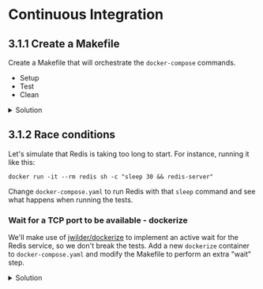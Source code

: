 # Continuous Integration

## 3.1.1 Create a Makefile

Create a Makefile that will orchestrate the `docker-compose` commands.
* Setup
* Test
* Clean

<details>
<summary>Solution</summary>

```makefile
UID:=$(shell id -u)

.PHONY: clean
clean:
	docker-compose down

.PHONY: test
test: clean 
	docker-compose up --abort-on-container-exit

```
</details>

## 3.1.2 Race conditions

Let's simulate that Redis is taking too long to start. For instance, running it like this:

```
docker run -it --rm redis sh -c "sleep 30 && redis-server"
```

Change `docker-compose.yaml` to run Redis with that `sleep` command and see what happens when running the tests.

### Wait for a TCP port to be available - dockerize

We'll make use of [jwilder/dockerize](https://github.com/jwilder/dockerize) to implement an active wait for the Redis service, so we don't break the tests. Add a new `dockerize` container to `docker-compose.yaml` and modify the Makefile to perform an extra "wait" step.

<details>
<summary>Solution</summary>

```yaml
version: '2.1'

services:
  redis:
    image: redis:4-alpine
    command: sh -c "sleep 30 && redis-server"
  waiter:
    image: jwilder/dockerize 
    command: "true"
  test-runner:
    image: maven:3.5-jdk-8-alpine
    user: ${UID}
    command: "true"
    working_dir: /code
    volumes:
      - .:/code
      - /tmp/dockerm2:/tmp/.m2/repository
```

```makefile
UID:=$(shell id -u)
export UID

.PHONY: clean
clean:
	docker-compose down

setup:
	docker-compose up -d

wait: 
	docker-compose run waiter dockerize -wait tcp://redis:6379 -timeout 30s

verify:
	docker-compose run test-runner mvn -Dmaven.repo.local=/tmp/.m2/repository verify

.PHONY: test
test: clean setup wait verify
```
</details>


